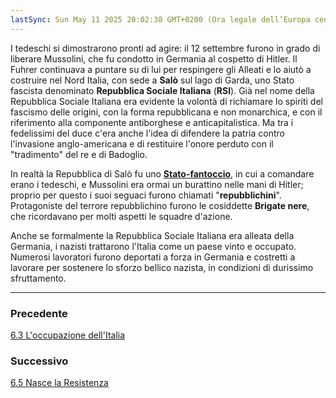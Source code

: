 ```yaml
---
lastSync: Sun May 11 2025 20:02:38 GMT+0200 (Ora legale dell’Europa centrale)
---
```

I tedeschi si dimostrarono pronti ad agire: il 12 settembre furono in grado di liberare Mussolini, che fu condotto in Germania al cospetto di Hitler. Il Fuhrer continuava a puntare su di lui per respingere gli Alleati e lo aiutò a costruire nel Nord Italia, con sede a **Salò** sul lago di Garda, uno Stato fascista denominato **Repubblica Sociale Italiana** (**RSI**).
Già nel nome della Repubblica Sociale Italiana era evidente la volontà di richiamare lo spiriti del fascismo delle origini, con la forma repubblicana e non monarchica, e con il riferimento alla componente antiborghese e anticapitalistica. Ma tra i fedelissimi del duce c'era anche l'idea di difendere la patria contro  l'invasione anglo-americana e di restituire l'onore perduto con il "tradimento" del re e di Badoglio.

In realtà la Repubblica di Salò fu uno **[Stato-fantoccio](Governi-fantoccio.md)**, in cui a comandare erano i tedeschi, e Mussolini era ormai un burattino nelle mani di Hitler; proprio per questo i suoi seguaci furono chiamati "**repubblichini**".
Protagoniste del terrore repubblichino furono le cosiddette **Brigate nere**, che ricordavano per molti aspetti le squadre d'azione.

Anche se formalmente la Repubblica Sociale Italiana era alleata della Germania, i nazisti trattarono l'Italia come un paese vinto e occupato. Numerosi lavoratori furono deportati a forza in Germania e costretti a lavorare per sostenere lo sforzo bellico nazista, in condizioni di durissimo sfruttamento.


---
### Precedente
[6.3 L'occupazione dell'Italia](6.3%20L'occupazione%20dell'Italia.md)

### Successivo
[6.5 Nasce la Resistenza](6.5%20Nasce%20la%20Resistenza.md)